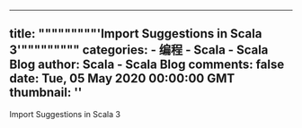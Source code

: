 
---
title: """""""""'Import Suggestions in Scala 3'"""""""""
categories: 
    - 编程
    - Scala - Scala Blog
author: Scala - Scala Blog
comments: false
date: Tue, 05 May 2020 00:00:00 GMT
thumbnail: ''
---

<div>   
Import Suggestions in Scala 3  
</div>
            